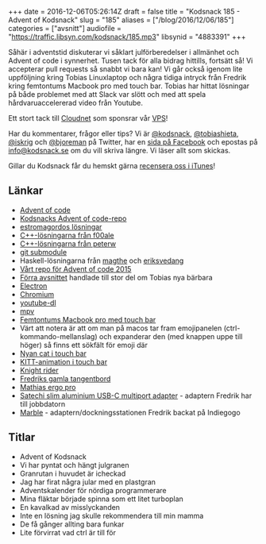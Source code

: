 +++
date = 2016-12-06T05:26:14Z
draft = false
title = "Kodsnack 185 - Advent of Kodsnack"
slug = "185"
aliases = ["/blog/2016/12/06/185"]
categories = ["avsnitt"]
audiofile = "https://traffic.libsyn.com/kodsnack/185.mp3"
libsynid = "4883391"
+++

Såhär i adventstid diskuterar vi såklart julförberedelser i allmänhet och Advent of code i synnerhet. Tusen tack för alla bidrag hittills, fortsätt så! Vi accepterar pull requests så snabbt vi bara kan! Vi går också igenom lite uppföljning kring Tobias Linuxlaptop och några tidiga intryck från Fredrik kring femtontums Macbook pro med touch bar. Tobias har hittat lösningar på både problemet med att Slack var slött och med att spela hårdvaruaccelererad video från Youtube.

Ett stort tack till [Cloudnet](http://www.cloudnet.se) som sponsrar vår [VPS](http://en.wikipedia.org/wiki/Virtual_private_server)!

Har du kommentarer, frågor eller tips? Vi är [@kodsnack](https://www.twitter.com/kodsnack), [@tobiashieta](https://www.twitter.com/tobiashieta), [@iskrig](https://www.twitter.com/iskrig) och [@bjoreman](https://www.twitter.com/bjoreman) på Twitter, har en [sida på Facebook](https://www.facebook.com/kodsnack) och epostas på [info@kodsnack.se](mailto:info@kodsnack.se) om du vill skriva längre. Vi läser allt som skickas.

Gillar du Kodsnack får du hemskt gärna [recensera oss i iTunes](http://itunes.apple.com/se/podcast/kodsnack/id561631498?l=en)!

## Länkar ##
* [Advent of code](http://adventofcode.com/)
* [Kodsnacks Advent of code-repo](https://github.com/kodsnack/advent_of_code_2016/)
* [estromagordos lösningar](https://github.com/kodsnack/advent_of_code_2016/tree/master/estomagordo-python2)
* [C++-lösningarna från f00ale](https://github.com/kodsnack/advent_of_code_2016/tree/master/f00ale-cpp)
* [C++-lösningarna från peterw](https://github.com/kodsnack/advent_of_code_2016/tree/master/peterw-cplusplus)
* [git submodule](https://git-scm.com/docs/git-submodule)
* Haskell-lösningarna från [magthe](https://github.com/kodsnack/advent_of_code_2016/tree/master/magthe-haskell) och [eriksvedang](https://github.com/kodsnack/advent_of_code_2016/tree/master/eriksvedang-haskell)
* [Vårt repo för Advent of code 2015](https://github.com/kodsnack/advent_of_code_2015)
* [Förra avsnittet](http://kodsnack.se/) handlade till stor del om Tobias nya bärbara
* [Electron](http://electron.atom.io/)
* [Chromium](https://www.chromium.org/)
* [youtube-dl](https://rg3.github.io/youtube-dl/)
* [mpv](https://mpv.io/)
* [Femtontums Macbook pro med touch bar](http://www.everymac.com/systems/apple/macbook_pro/specs/macbook-pro-core-i7-2.9-15-late-2016-retina-display-touch-bar-specs.html)
* Värt att notera är att om man på macos tar fram emojipanelen (ctrl-kommando-mellanslag) och expanderar den (med knappen uppe till höger) så finns ett sökfält för emoji där
* [Nyan cat i touch bar](https://github.com/avatsaev/touchbar_nyancat)
* [KITT-animation i touch bar](https://github.com/AkdM/KnightTouchBar2000)
* [Knight rider](https://en.wikipedia.org/wiki/Knight_Rider_%28franchise%29)
* [Fredriks gamla tangentbord](http://bjoreman.com/diary/2016/2016-10-05.html)
* [Mathias ergo pro](http://matias.ca/ergopro/pc/)
* [Satechi slim aluminium USB-C multiport adapter](http://www.satechi.net/index.php/metallic-series/satechi-slim-aluminum-type-c-multi-port-adapter-with-type-c-charging-port-4k-hdmi-video-output-and-2-usb-3-0-ports-space-gray) - adaptern Fredrik har till jobbdatorn
* [Marble](http://www.marbledcs.com/) - adaptern/dockningsstationen Fredrik backat på Indiegogo

## Titlar ##
* Advent of Kodsnack
* Vi har pyntat och hängt julgranen
* Granrutan i huvudet är icheckad
* Jag har firat några jular med en plastgran
* Adventskalender för nördiga programmerare
* Mina fläktar började spinna som ett litet turboplan
* En kavalkad av misslyckanden
* Inte en lösning jag skulle rekommendera till min mamma
* De få gånger allting bara funkar
* Lite förvirrat vad ctrl är till för